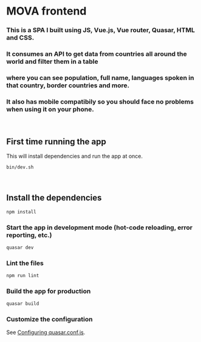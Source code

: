 # MOVA frontend

### This is a SPA I built using JS, Vue.js, Vue router, Quasar, HTML and CSS.
### It consumes an API to get data from countries all around the world and filter them in a table
### where you can see population, full name, languages spoken in that country, border countries and more.
### It also has mobile compatibily so you should face no problems when using it on your phone.

<br>

## First time running the app
This will install dependencies and run the app at once.
```bash
bin/dev.sh
```

<br>

## Install the dependencies
```bash
npm install
```

### Start the app in development mode (hot-code reloading, error reporting, etc.)
```bash
quasar dev
```

### Lint the files
```bash
npm run lint
```

### Build the app for production
```bash
quasar build
```

### Customize the configuration
See [Configuring quasar.conf.js](https://v1.quasar.dev/quasar-cli/quasar-conf-js).
